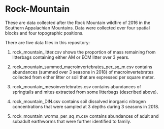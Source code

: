# Rock-Mountain

These are data collected after the Rock Mountain wildfire of 2016 in the Southern Appalachian Mountains.  Data were collected over four spatial blocks and four topographic positions.

There are five data files in this repository: 

1. rock_mountain_litter.csv shows the proportion of mass remaining from litterbags containing either AM or ECM litter over 3 years. 

2. rock_mountain_summed_macroinvertebrates_per_sq_m.csv contains abundances (summed over 3 seasons in 2018) of macroinvertebrates collected from either litter or soil that are expressed per square meter. 

3. rock_mountain_mesoinvertebrates.csv contains abundances of springtails and mites extracted from some litterbags (described above).
 
4. rock_mountain_DIN.csv contains soil dissolved inorganic nitrogen concentrations that were sampled at 3 depths during 3 seasons in 2018. 

5. rock_mountain_worms_per_sq_m.csv contains abundances of adult and subadult earthworms that were further identified to family.
